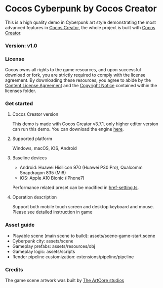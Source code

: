 # Cocos Cyberpunk by Cocos Creator

This is a high quality demo in Cyberpunk art style demonstrating the most advanced features in [Cocos Creator](https://www.cocos.com/en/creator), the whole project is built with [Cocos Creator](https://www.cocos.com/en/creator).

### Version: v1.0

### License

Cocos owns all rights to the game resources, and upon successful download or fork, you are strictly required to comply with the license agreement. By downloading these resources, you agree to abide by the [Content License Agreement](./licenses/Cocos%20Cyberpunnk%20Content%20License%20Agreement.md) and the [Copyright Notice](./licenses/Cocos%20Cyberpunk%20Copyright%20Notice.md) contained within the licenses folder.

### Get started

1. Cocos Creator version

    This demo is made with Cocos Creator v3.7.1, only higher editor version can run this demo. You can download the engine [here](https://www.cocos.com/en/creator-download).

2. Supported platform

    Windows, macOS, iOS, Android

3. Baseline devices

    - Android: Huawei Hisilicon 970 (Huawei P30 Pro), Qualcomm Snapdragon 835 (Mi6)
    - iOS: Apple A10 Bionic (iPhone7)

    Performance related preset can be modified in [href-setting.ts](./extensions/pipeline/pipeline/settings/href-setting.ts).

4. Operation description

    Support both mobile touch screen and desktop keyboard and mouse. Please see detailed instruction in game

### Asset guide

- Playable scene (main scene to build): assets/scene-game-start.scene
- Cyberpunk city: assets/scene
- Gameplay prefabs: assets/resources/obj
- Gameplay logic: assets/scripts
- Render pipeline customization: extensions/pipeline/pipeline

### Credits

The game scene artwork was built by [The ArtCore studios](http://www.artcore-studios.com/)
